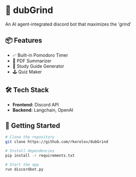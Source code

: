 # 🚀 dubGrind

An AI agent-integrated discord bot that maximizes the 'grind'

## 📦 Features

- ✅ Built-in Pomodoro Timer
- 🚀 PDF Summarizer
- 🎯 Study Guide Generator
- 🕹️ Quiz Maker

## 🛠️ Tech Stack

- **Frontend:** Discord API
- **Backend:** Langchain, OpenAI

## 🚀 Getting Started

```bash
# Clone the repository
git clone https://github.com/rkorolov/dubGrind 

# Install dependencies
pip install -r requirements.txt

# Start the app
run discordbot.py


